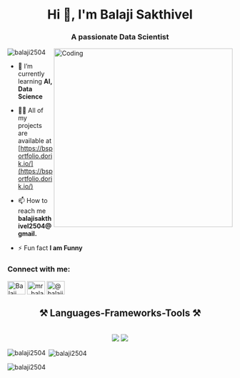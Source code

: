 <h1 align="center">Hi 👋, I'm Balaji Sakthivel</h1>
<h3 align="center">A passionate Data Scientist</h3>
<img align="right" alt="Coding" width="400" src="https://www.animaapp.com/blog/wp-content/uploads/2021/07/designergif.gif">

<p align="left"> <img src="https://komarev.com/ghpvc/?username=balaji2504&label=Profile%20views&color=0e75b6&style=flat" alt="balaji2504" /> </p>

- 🌱 I’m currently learning **AI, Data Science**

- 👨‍💻 All of my projects are available at [https://bsportfolio.dorik.io/](https://bsportfolio.dorik.io/)

- 📫 How to reach me **balajisakthivel2504@gmail.**

- ⚡ Fun fact **I am Funny**


<h3 align="left">Connect with me:</h3>
<p align="left">
<a href="https://linkedin.com/in/balaji sakthivel" target="blank"><img align="center" src="https://raw.githubusercontent.com/rahuldkjain/github-profile-readme-generator/master/src/images/icons/Social/linked-in-alt.svg" alt="Balaji Sakthivel" height="30" width="40" /></a>
<a href="https://instagram.com/mr_balaji_sakthivel" target="blank"><img align="center" src="https://raw.githubusercontent.com/rahuldkjain/github-profile-readme-generator/master/src/images/icons/Social/instagram.svg" alt="mr_balaji_sakthivel" height="30" width="40" /></a>
<a href="https://medium.com/@balajisakthivel2504" target="blank"><img align="center" src="https://raw.githubusercontent.com/rahuldkjain/github-profile-readme-generator/master/src/images/icons/Social/medium.svg" alt="@balajisakthivel2504" height="30" width="40" /></a>
</p>

<h2 align="center">⚒️ Languages-Frameworks-Tools ⚒️</h2> <br/> <div align="center"> <img src="https://skillicons.dev/icons?i=html,css,vscode,js,github,git,r" /> <img src="https://skillicons.dev/icons?i=python,firebase,mongodb,mysql,flask,aws,ai,scikitlearn" /><br> </div>


<p><img align="left" src="https://github-readme-stats.vercel.app/api/top-langs?username=balaji2504&show_icons=true&locale=en&layout=compact" alt="balaji2504" /></p>

<p>&nbsp;<img align="center" src="https://github-readme-stats.vercel.app/api?username=balaji2504&show_icons=true&locale=en" alt="balaji2504" /></p>

<p><img align="center" src="https://github-readme-streak-stats.herokuapp.com/?user=balaji2504&" alt="balaji2504" /></p>
